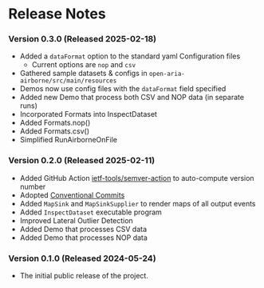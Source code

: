 # Release Notes


### Version 0.3.0 (Released 2025-02-18)

- Added a `dataFormat` option to the standard yaml Configuration files
    - Current options are `nop` and `csv`
- Gathered sample datasets & configs in `open-aria-airborne/src/main/resources`
- Demos now use config files with the `dataFormat` field specified
- Added new Demo that process both CSV and NOP data (in separate runs)
- Incorporated Formats into InspectDataset
- Added Formats.nop()
- Added Formats.csv()
- Simplified RunAirborneOnFile

### Version 0.2.0 (Released 2025-02-11)

- Added GitHub Action [ietf-tools/semver-action](https://github.com/ietf-tools/semver-action) to auto-compute version number
- Adopted [Conventional Commits](https://www.conventionalcommits.org/en/v1.0.0/)
- Added `MapSink` and `MapSinkSupplier` to render maps of all output events
- Added `InspectDataset` executable program
- Improved Lateral Outlier Detection
- Added Demo that processes CSV data
- Added Demo that processes NOP data


### Version 0.1.0 (Released 2024-05-24)

- The initial public release of the project.